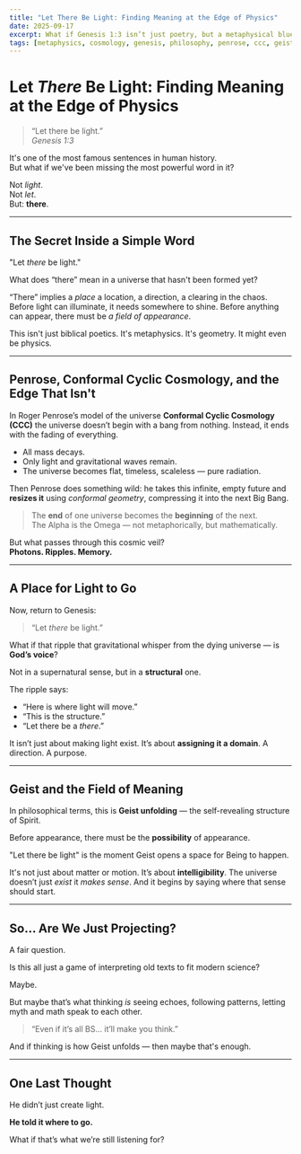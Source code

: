 ```yaml
---
title: "Let There Be Light: Finding Meaning at the Edge of Physics"
date: 2025-09-17
excerpt: What if Genesis 1:3 isn’t just poetry, but a metaphysical blueprint for the unfolding of the universe? A reflection on light, location, and the geometry of meaning.
tags: [metaphysics, cosmology, genesis, philosophy, penrose, ccc, geist, quantum, theology]
---
```


# Let *There* Be Light: Finding Meaning at the Edge of Physics

> “Let there be light.”  
>  *Genesis 1:3*

It's one of the most famous sentences in human history.  
But what if we've been missing the most powerful word in it?

Not *light*.  
Not *let*.  
But: **there**.

---

## The Secret Inside a Simple Word

"Let *there* be light."

What does “there” mean in a universe that hasn't been formed yet?

“There” implies a *place*  a location, a direction, a clearing in the chaos. Before light can illuminate, it needs somewhere to shine. Before anything can appear, there must be *a field of appearance*.

This isn't just biblical poetics. It's metaphysics. It's geometry. It might even be physics.

---

## Penrose, Conformal Cyclic Cosmology, and the Edge That Isn't

In Roger Penrose’s model of the universe **Conformal Cyclic Cosmology (CCC)** the universe doesn’t begin with a bang from nothing. Instead, it ends with the fading of everything.

- All mass decays.
- Only light and gravitational waves remain.
- The universe becomes flat, timeless, scaleless — pure radiation.

Then Penrose does something wild: he takes this infinite, empty future and **resizes it** using *conformal geometry*, compressing it into the next Big Bang.

> The **end** of one universe becomes the **beginning** of the next.  
> The Alpha is the Omega — not metaphorically, but mathematically.

But what passes through this cosmic veil?  
**Photons. Ripples. Memory.**

---

## A Place for Light to Go

Now, return to Genesis:

> “Let *there* be light.”

What if that ripple that gravitational whisper from the dying universe — is **God’s voice**?

Not in a supernatural sense, but in a **structural** one.

The ripple says:
- “Here is where light will move.”
- “This is the structure.”
- “Let there be a *there*.”

It isn’t just about making light exist. It’s about **assigning it a domain**. A direction. A purpose.

---

## Geist and the Field of Meaning

In philosophical terms, this is **Geist unfolding** — the self-revealing structure of Spirit.

Before appearance, there must be the **possibility** of appearance.

"Let there be light" is the moment Geist opens a space for Being to happen.

It's not just about matter or motion. It’s about **intelligibility**. The universe doesn’t just *exist* it *makes sense*. And it begins by saying where that sense should start.

---

## So... Are We Just Projecting?

A fair question.

Is this all just a game of interpreting old texts to fit modern science?

Maybe.

But maybe that’s what thinking *is* seeing echoes, following patterns, letting myth and math speak to each other.

> “Even if it’s all BS... it’ll make you think.”

And if thinking is how Geist unfolds — then maybe that's enough.

---

## One Last Thought

He didn’t just create light.

**He told it where to go.**

What if that’s what we’re still listening for?
